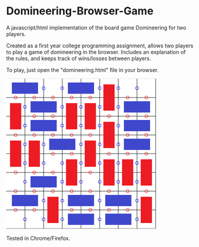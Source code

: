 # Domineering-Browser-Game
A javascript/html implementation of the board game Domineering for two players. 

Created as a first year college programming assignment, allows two players to play a game of domineering in the browser.
Includes an explanation of the rules, and keeps track of wins/losses between players.

To play, just open the "domineering.html" file in your browser.

![alt text](https://raw.githubusercontent.com/nicholasharris/Domineering-Browser-Game/master/domineering/game_screenshot.png)

Tested in Chrome/Firefox.
